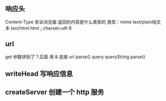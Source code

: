 ## 响应头
Content-Type 告诉浏览器 返回的内容是什么类型的
类型：mime   text/plain纯文本     text/html html ; charset=utf-8

## url 
get 参数拼到了？后面 用 & 连接
url parse() query 
queryString parse() 

## writeHead 写响应信息
## createServer 创建一个 http 服务